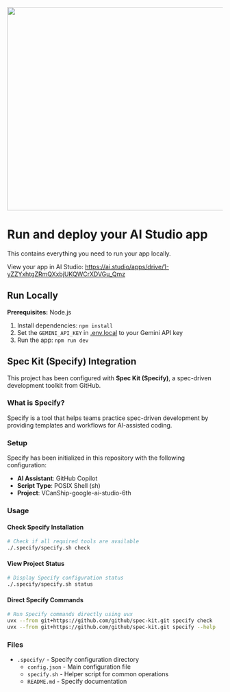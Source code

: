 <div align="center">
<img width="1200" height="475" alt="GHBanner" src="https://github.com/user-attachments/assets/0aa67016-6eaf-458a-adb2-6e31a0763ed6" />
</div>

# Run and deploy your AI Studio app

This contains everything you need to run your app locally.

View your app in AI Studio: https://ai.studio/apps/drive/1-yZZYxhtgZRmQXxbjUKQWCrXDVGu_Qmz

## Run Locally

**Prerequisites:**  Node.js


1. Install dependencies:
   `npm install`
2. Set the `GEMINI_API_KEY` in [.env.local](.env.local) to your Gemini API key
3. Run the app:
   `npm run dev`

## Spec Kit (Specify) Integration

This project has been configured with **Spec Kit (Specify)**, a spec-driven development toolkit from GitHub.

### What is Specify?

Specify is a tool that helps teams practice spec-driven development by providing templates and workflows for AI-assisted coding.

### Setup

Specify has been initialized in this repository with the following configuration:
- **AI Assistant**: GitHub Copilot
- **Script Type**: POSIX Shell (sh)
- **Project**: VCanShip-google-ai-studio-6th

### Usage

#### Check Specify Installation
```bash
# Check if all required tools are available
./.specify/specify.sh check
```

#### View Project Status
```bash
# Display Specify configuration status
./.specify/specify.sh status
```

#### Direct Specify Commands
```bash
# Run Specify commands directly using uvx
uvx --from git+https://github.com/github/spec-kit.git specify check
uvx --from git+https://github.com/github/spec-kit.git specify --help
```

### Files

- `.specify/` - Specify configuration directory
  - `config.json` - Main configuration file
  - `specify.sh` - Helper script for common operations
  - `README.md` - Specify documentation

